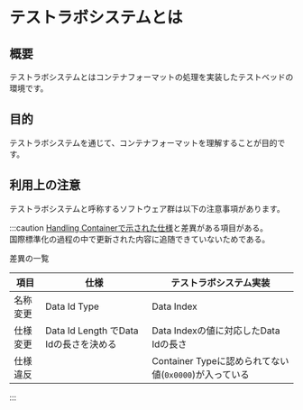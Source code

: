 # テストラボシステムとは

## 概要

テストラボシステムとはコンテナフォーマットの処理を実装したテストベッドの環境です。

## 目的

テストラボシステムを通じて、コンテナフォーマットを理解することが目的です。

## 利用上の注意
テストラボシステムと呼称するソフトウェア群は以下の注意事項があります。

:::caution
[Handling Containerで示された仕様](./)と差異がある項目がある。  
国際標準化の過程の中で更新された内容に追随できていないためである。

差異の一覧

|項目|仕様|テストラボシステム実装|
|-|-|-|
|名称変更|Data Id Type|Data Index|
|仕様変更|Data Id Length でData Idの長さを決める| Data Indexの値に対応したData Idの長さ|
|仕様違反||Container Typeに認められてない値(`0x0000`)が入っている|
:::